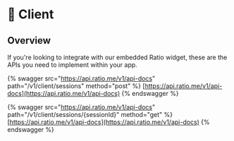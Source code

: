 # 🤝 Client

## Overview

If you're looking to integrate with our embedded Ratio widget, these are the APIs you need to implement within your app.

{% swagger src="https://api.ratio.me/v1/api-docs" path="/v1/client/sessions" method="post" %}
[https://api.ratio.me/v1/api-docs](https://api.ratio.me/v1/api-docs)
{% endswagger %}

{% swagger src="https://api.ratio.me/v1/api-docs" path="/v1/client/sessions/{sessionId}" method="get" %}
[https://api.ratio.me/v1/api-docs](https://api.ratio.me/v1/api-docs)
{% endswagger %}
